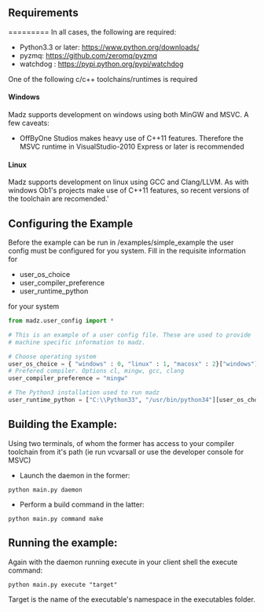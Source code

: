 
## Requirements
=========
In all cases, the following are required:
* Python3.3 or later: https://www.python.org/downloads/
* pyzmq: https://github.com/zeromq/pyzmq
* watchdog : https://pypi.python.org/pypi/watchdog

One of the following c/c++ toolchains/runtimes is required

#### Windows
Madz supports development on windows using both MinGW and MSVC. A few caveats:
* OffByOne Studios makes heavy use of C++11 features. Therefore the MSVC runtime in VisualStudio-2010 Express or later is recommended

#### Linux
Madz supports development on linux using GCC and Clang/LLVM. As with windows Ob1's projects make use of C++11 features, so recent versions of the toolchain are recomended.'

## Configuring the Example
Before the example can be run in /examples/simple_example the user config must be configured for you system. Fill in the requisite information for
* user_os_choice
* user_compiler_preference
* user_runtime_python

for your system

```python
from madz.user_config import *

# This is an example of a user config file. These are used to provide
# machine specific information to madz.

# Choose operating system
user_os_choice = { "windows" : 0, "linux" : 1, "macosx" : 2}["windows"]
# Prefered compiler. Options cl, mingw, gcc, clang
user_compiler_preference = "mingw"

# The Python3 installation used to run madz
user_runtime_python = ["C:\\Python33", "/usr/bin/python34"][user_os_choice]
```

## Building the Example:
Using two terminals, of whom the former has access to your compiler toolchain from it's path (ie run vcvarsall or use the developer console for MSVC)
* Launch the daemon in the former:

```python main.py daemon```

* Perform a build command in the latter:

```python main.py command make```

## Running the example:
Again with the daemon running execute in your client shell the execute command:

```python main.py execute "target"```

Target is the name of the executable's namespace in the executables folder.
